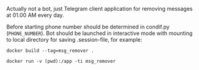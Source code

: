 Actually not a bot, just Telegram client application for removing messages at 01.00 AM every day.

Before starting phone number should be determined in condif.py (`PHONE_NUMBER`).
Bot should be launched in interactive mode with mounting to local directory for saving .session-file, for example:

`docker build --tag=msg_remover .`

`docker run -v (pwd):/app -ti msg_remover`
